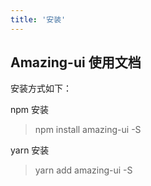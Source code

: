 ```yaml
---
title: '安装'
---
```


## Amazing-ui 使用文档

安装方式如下：

npm 安装

> npm install amazing-ui -S

yarn 安装

> yarn add amazing-ui -S
